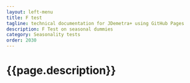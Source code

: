 ```yaml
---
layout: left-menu
title: F test
tagline: technical documentation for JDemetra+ using GitHub Pages
description: F Test on seasonal dummies
category: Seasonality tests
order: 2030
---
```

# {{page.description}}

